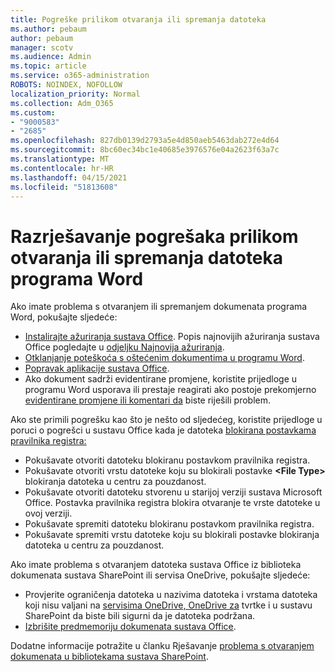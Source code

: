 ```yaml
---
title: Pogreške prilikom otvaranja ili spremanja datoteka
ms.author: pebaum
author: pebaum
manager: scotv
ms.audience: Admin
ms.topic: article
ms.service: o365-administration
ROBOTS: NOINDEX, NOFOLLOW
localization_priority: Normal
ms.collection: Adm_O365
ms.custom:
- "9000583"
- "2685"
ms.openlocfilehash: 827db0139d2793a5e4d850aeb5463dab272e4d64
ms.sourcegitcommit: 8bc60ec34bc1e40685e3976576e04a2623f63a7c
ms.translationtype: MT
ms.contentlocale: hr-HR
ms.lasthandoff: 04/15/2021
ms.locfileid: "51813608"
---
```

# <a name="resolve-errors-opening-or-saving-word-files"></a>Razrješavanje pogrešaka prilikom otvaranja ili spremanja datoteka programa Word

Ako imate problema s otvaranjem ili spremanjem dokumenata programa Word, pokušajte sljedeće:

- [Instalirajte ažuriranja sustava Office](https://support.office.com/article/2ab296f3-7f03-43a2-8e50-46de917611c5). Popis najnovijih ažuriranja sustava Office pogledajte u [odjeljku Najnovija ažuriranja](https://docs.microsoft.com/officeupdates/office-updates-msi).
- [Otklanjanje poteškoća s oštećenim dokumentima u programu Word](https://docs.microsoft.com/office/troubleshoot/word/damaged-documents-in-word).
- [Popravak aplikacije sustava Office](https://support.office.com/Article/Repair-an-Office-application-7821d4b6-7c1d-4205-aa0e-a6b40c5bb88b).
- Ako dokument sadrži evidentirane promjene, koristite prijedloge u programu Word usporava ili prestaje reagirati ako postoje prekomjerno [evidentirane promjene ili komentari da](https://docs.microsoft.com/office/troubleshoot/word/word-stops-responding) biste riješili problem.

Ako ste primili pogrešku kao što je nešto od sljedećeg, koristite prijedloge u poruci o pogrešci u sustavu Office kada je datoteka [blokirana postavkama pravilnika registra:](https://docs.microsoft.com/office/troubleshoot/settings/file-blocked-in-office)

- Pokušavate otvoriti datoteku blokiranu postavkom pravilnika registra.
- Pokušavate otvoriti vrstu datoteke koju su blokirali postavke **\<File Type\>** blokiranja datoteka u centru za pouzdanost.
- Pokušavate otvoriti datoteku stvorenu u starijoj verziji sustava Microsoft Office. Postavka pravilnika registra blokira otvaranje te vrste datoteke u ovoj verziji.
- Pokušavate spremiti datoteku blokiranu postavkom pravilnika registra.
- Pokušavate spremiti vrstu datoteke koju su blokirali postavke blokiranja datoteka u centru za pouzdanost.

Ako imate problema s otvaranjem datoteka sustava Office iz biblioteka dokumenata sustava SharePoint ili servisa OneDrive, pokušajte sljedeće:

- Provjerite ograničenja datoteka u nazivima datoteka i vrstama datoteka koji nisu valjani na [servisima OneDrive, OneDrive za](https://support.office.com/article/64883a5d-228e-48f5-b3d2-eb39e07630fa) tvrtke i u sustavu SharePoint da biste bili sigurni da je datoteka podržana. 
- [Izbrišite predmemoriju dokumenata sustava Office](https://support.office.com/article/b1d3765e-d71b-4bb8-99ca-acd22c42995d
). 

Dodatne informacije potražite u članku Rješavanje [problema s otvaranjem dokumenata u bibliotekama sustava SharePoint](https://support.office.com/article/31329fa1-4ad0-47fc-95d8-bb0c5b12a536).